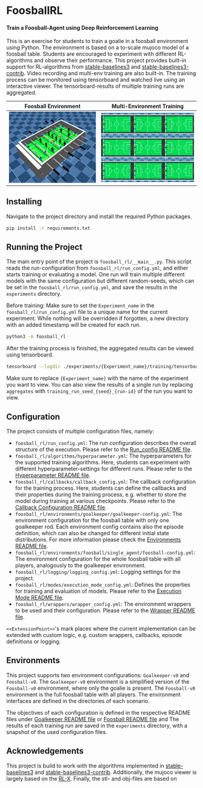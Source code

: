 # FoosballRL

#### Train a Foosball-Agent using Deep Reinforcement Learning

This is an exercise for students to train a goalie in a foosball environment using Python.
The environment is based on a to-scale mujoco model of a foosball table.
Students are encouraged to experiment with different RL-algorithms and observe their performance.
This project provides built-in support for RL-algorithms
from [stable-baselines3](https://github.com/DLR-RM/stable-baselines3)
and [stable-baselines3-contrib](https://github.com/Stable-Baselines-Team/stable-baselines3-contrib).
Video recording and multi-env training are also built-in. The training process can be monitored using tensorboard and
watched
live using an interactive viewer. The tensorboard-results of multiple training runs are aggregated.

| Foosball Environment                                 | Multi-Environment Training                                   |
|------------------------------------------------------|--------------------------------------------------------------|
| ![Foosball-v0 Model](example-images/Foosball-v0.png) | ![Multi-Env-Training](example-images/Multi-Env-Training.png) |

## Installing

Navigate to the project directory and install the required Python packages.

```bash
pip install -r requirements.txt
```

## Running the Project

The main entry point of the project is `foosball_rl/__main__.py`. This script reads the run-configuration
from `foosball_rl/run_config.yml`, and either starts training or evaluating a model.
One run will train multiple different models with the same configuration but different random-seeds, which can be set in
the `foosball_rl/run_config.yml`, and save the results in the `experiments` directory.

Before training: Make sure to set the `Experiment_name` in the `foosball_rl/run_config.yml` file to a unique name for
the current experiment. While nothing will be overridden if forgotten, a new directory with an added timestamp will be
created for each run.


```bash
python3 -m foosball_rl
```

After the training process is finished, the aggregated results can be viewed using tensorboard.

```bash
tensorboard --logdir ./experiments/{Experiment_name}/training/tensorboard/aggregates
```

Make sure to replace `{Experiment_name}` with the name of the experiment you want to view.
You can also view the results of a single run by replacing `aggregates` with `training_run_seed_{seed}_{run-id}` of the
run you want to view.

## Configuration

The project consists of multiple configuration files, namely:

- `foosball_rl/run_config.yml`: The run configuration describes the overall structure of the execution. Please refer to
  the [Run_config README file](https://github.com/kitaird/FoosballRL/blob/develop/foosball_rl/README.md).
- `foosball_rl/algorithms/hyperparameter.yml`: The hyperparameters for the supported training algorithms. Here, students
  can experiment with different hyperparameter-settings for different runs. Please refer to
  the [Hyperparameter README file](https://github.com/kitaird/FoosballRL/blob/develop/foosball_rl/algorithms/README.md).
- `foosball_rl/callbacks/callback_config.yml`: The callback configuration for the training process. Here, students can 
  define the callbacks and their properties during the training process, e.g. whether to store the model during training at various checkpoints. Please refer to
  the [Callback Configuration README file](https://github.com/kitaird/FoosballRL/blob/develop/foosball_rl/callbacks/README.md).
- `foosball_rl/environments/goalkeeper/goalkeeper-config.yml`: The environment configuration for the foosball table with
  only one goalkeeper rod. Each environment config contains also the episode definition, which can also be changed for
  different initial state distributions. For more information please check the [Environments README file](https://github.com/kitaird/FoosballRL/blob/develop/foosball_rl/environments/README.md).
- `foosball_rl/environments/foosball/single_agent/foosball-config.yml`: The environment configuration for the whole
  foosball table with all players, analogously to the goalkeeper environment.
- `foosball_rl/logging/logging_config.yml`: Logging settings for the project.
- `foosball_rl/modes/execution_mode_config.yml`: Defines the properties for training and evaluation of models. Please
    refer to the [Execution Mode README file](https://github.com/kitaird/FoosballRL/blob/develop/foosball_rl/modes/README.md).
- `foosball_rl/wrappers/wrapper_config.yml`: The environment wrappers to be used and their configuration. Please refer to
  the [Wrapper README file](https://github.com/kitaird/FoosballRL/blob/develop/foosball_rl/wrappers/README.md).

`<<ExtensionPoint>>`'s mark places where the current implementation can be extended with custom logic, e.g. custom wrappers,
callbacks, episode definitions or logging.

## Environments

This project supports two environment configurations: `Goalkeeper-v0` and `Foosball-v0`.
The `Goalkeeper-v0` environment is a simplified version of the `Foosball-v0` environment, where only the goalie is
present.
The `Foosball-v0` environment is the full foosball table with all players.
The environment interfaces are defined in the directories of each scenario.

The objectives of each configuration is defined in the respective README files
under [Goalkeeper README file](https://github.com/kitaird/FoosballRL/blob/develop/environments/goalkeeper/README.md)
or [Foosball README file](https://github.com/kitaird/FoosballRL/blob/develop/environments/foosball/README.md) and
The results of each training run are saved in the `experiments` directory, with a snapshot of the used configuration
files.

## Acknowledgements

This project is build to work with the algorithms implemented in [stable-baselines3](https://github.com/DLR-RM/stable-baselines3)
and [stable-baselines3-contrib](https://github.com/Stable-Baselines-Team/stable-baselines3-contrib). Additionally, the 
mujoco viewer is largely based on the [RL-X](https://github.com/nico-bohlinger/RL-X). Finally, the stl- and obj-files are
based on
